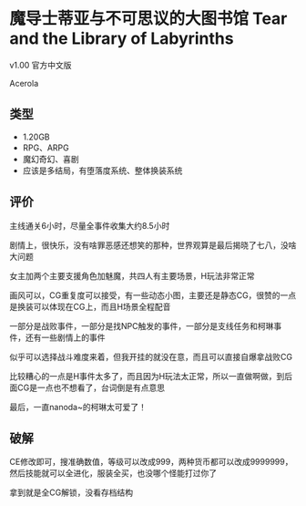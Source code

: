 # 魔导士蒂亚与不可思议的大图书馆 Tear and the Library of Labyrinths

v1.00 官方中文版

Acerola

## 类型

- 1.20GB
- RPG、ARPG
- 魔幻奇幻、喜剧
- 应该是多结局，有堕落度系统、整体换装系统

## 评价

主线通关6小时，尽量全事件收集大约8.5小时

剧情上，很快乐，没有啥罪恶感还想笑的那种，世界观算是最后揭晓了七八，没啥大问题

女主加两个主要支援角色加魅魔，共四人有主要场景，H玩法非常正常

画风可以，CG重复度可以接受，有一些动态小图，主要还是静态CG，很赞的一点是换装可以体现在CG上，而且H场景全程配音

一部分是战败事件，一部分是找NPC触发的事件，一部分是支线任务和柯琳事件，还有一些剧情上的事件

似乎可以选择战斗难度来着，但我开挂的就没在意，而且可以直接自爆拿战败CG

比较糟心的一点是H事件太多了，而且因为H玩法太正常，所以一直做啊做，到后面CG是一点也不想看了，台词倒是有点意思

最后，一直nanoda~的柯琳太可爱了！

## 破解

CE修改即可，搜准确数值，等级可以改成999，两种货币都可以改成9999999，然后技能就可以全进化，服装全买，也没哪个怪能打过你了

拿到就是全CG解锁，没看存档结构
